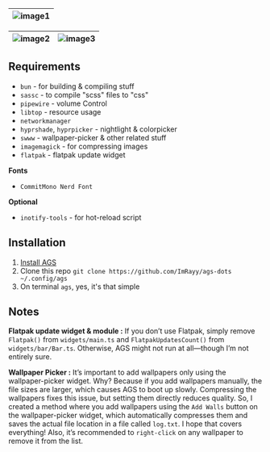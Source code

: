 |![image1](https://ik.imagekit.io/rayshold/dotfiles/ags/2024-11-04-133359_hyprshot.png?updatedAt=1730733654701)|
|---|

|![image2](https://ik.imagekit.io/rayshold/dotfiles/ags/2024-11-04-134310_hyprshot.png?updatedAt=1730733654687)|![image3](https://ik.imagekit.io/rayshold/dotfiles/ags/2024-11-04-133932_hyprshot.png?updatedAt=1730733654956)|
|---|---|

## Requirements

- `bun` - for building & compiling stuff
- `sassc` - to compile "scss" files to "css"
- `pipewire` - volume Control
- `libtop` - resource usage
- `networkmanager`
- `hyprshade`, `hyprpicker` - nightlight & colorpicker
- `swww` - wallpaper-picker & other related stuff
- `imagemagick` - for compressing images
- `flatpak` - flatpak update widget

**Fonts**

- `CommitMono Nerd Font`

**Optional**

- `inotify-tools` - for hot-reload script

## Installation

1. [Install AGS](https://aylur.github.io/ags-docs/config/installation/)
2. Clone this repo `git clone https://github.com/ImRayy/ags-dots ~/.config/ags`
3. On terminal `ags`, yes, it's that simple

## Notes

**Flatpak update widget & module :**  If you don’t use Flatpak, simply remove `Flatpak()` from `widgets/main.ts` and `FlatpakUpdatesCount()` from `widgets/bar/Bar.ts`. Otherwise, AGS might not run at all—though I’m not entirely sure.

**Wallpaper Picker :** It’s important to add wallpapers only using the wallpaper-picker widget. Why? Because if you add wallpapers manually, the file sizes are larger, which causes AGS to boot up slowly. Compressing the wallpapers fixes this issue, but setting them directly reduces quality. So, I created a method where you add wallpapers using the `Add Walls` button on the wallpaper-picker widget, which automatically compresses them and saves the actual file location in a file called `log.txt`. I hope that covers everything! Also, it’s recommended to `right-click` on any wallpaper to remove it from the list.
